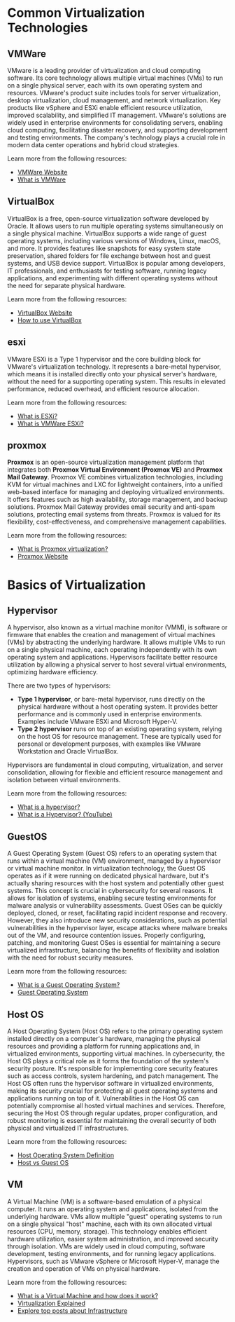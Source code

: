 # Common Virtualization Technologies
## VMWare

VMware is a leading provider of virtualization and cloud computing software. Its core technology allows multiple virtual machines (VMs) to run on a single physical server, each with its own operating system and resources. VMware's product suite includes tools for server virtualization, desktop virtualization, cloud management, and network virtualization. Key products like vSphere and ESXi enable efficient resource utilization, improved scalability, and simplified IT management. VMware's solutions are widely used in enterprise environments for consolidating servers, enabling cloud computing, facilitating disaster recovery, and supporting development and testing environments. The company's technology plays a crucial role in modern data center operations and hybrid cloud strategies.

Learn more from the following resources:

- [VMWare Website](https://www.vmware.com/)
- [What is VMWare](https://www.youtube.com/watch?v=zPNCp9AV-vA)

## VirtualBox

VirtualBox is a free, open-source virtualization software developed by Oracle. It allows users to run multiple operating systems simultaneously on a single physical machine. VirtualBox supports a wide range of guest operating systems, including various versions of Windows, Linux, macOS, and more. It provides features like snapshots for easy system state preservation, shared folders for file exchange between host and guest systems, and USB device support. VirtualBox is popular among developers, IT professionals, and enthusiasts for testing software, running legacy applications, and experimenting with different operating systems without the need for separate physical hardware.

Learn more from the following resources:

- [VirtualBox Website](https://www.virtualbox.org/)
- [How to use VirtualBox](https://www.youtube.com/watch?v=nvdnQX9UkMY)

## esxi

VMware ESXi is a Type 1 hypervisor and the core building block for VMware's virtualization technology. It represents a bare-metal hypervisor, which means it is installed directly onto your physical server's hardware, without the need for a supporting operating system. This results in elevated performance, reduced overhead, and efficient resource allocation.

Learn more from the following resources:

- [What is ESXi?](https://www.vmware.com/products/cloud-infrastructure/esxi-and-esx)
- [What is VMWare ESXi?](https://www.liquidweb.com/blog/what-is-vmware-esxi/)

## proxmox

**Proxmox** is an open-source virtualization management platform that integrates both **Proxmox Virtual Environment (Proxmox VE)** and **Proxmox Mail Gateway**. Proxmox VE combines virtualization technologies, including KVM for virtual machines and LXC for lightweight containers, into a unified web-based interface for managing and deploying virtualized environments. It offers features such as high availability, storage management, and backup solutions. Proxmox Mail Gateway provides email security and anti-spam solutions, protecting email systems from threats. Proxmox is valued for its flexibility, cost-effectiveness, and comprehensive management capabilities.

Learn more from the following resources:

- [What is Proxmox virtualization?](https://www.youtube.com/watch?v=GMAvmHEWAMU)
- [Proxmox Website](https://www.proxmox.com/en/)

# Basics of Virtualization

## Hypervisor

A hypervisor, also known as a virtual machine monitor (VMM), is software or firmware that enables the creation and management of virtual machines (VMs) by abstracting the underlying hardware. It allows multiple VMs to run on a single physical machine, each operating independently with its own operating system and applications. Hypervisors facilitate better resource utilization by allowing a physical server to host several virtual environments, optimizing hardware efficiency.

There are two types of hypervisors:
- **Type 1 hypervisor**, or bare-metal hypervisor, runs directly on the physical hardware without a host operating system. It provides better performance and is commonly used in enterprise environments. Examples include VMware ESXi and Microsoft Hyper-V.
- **Type 2 hypervisor** runs on top of an existing operating system, relying on the host OS for resource management. These are typically used for personal or development purposes, with examples like VMware Workstation and Oracle VirtualBox.

Hypervisors are fundamental in cloud computing, virtualization, and server consolidation, allowing for flexible and efficient resource management and isolation between virtual environments.

Learn more from the following resources:

- [What is a hypervisor?](https://www.redhat.com/en/topics/virtualization/what-is-a-hypervisor)
- [What is a Hypervisor? (YouTube)](https://www.youtube.com/watch?v=LMAEbB2a50M)

## GuestOS

A Guest Operating System (Guest OS) refers to an operating system that runs within a virtual machine (VM) environment, managed by a hypervisor or virtual machine monitor. In virtualization technology, the Guest OS operates as if it were running on dedicated physical hardware, but it's actually sharing resources with the host system and potentially other guest systems. This concept is crucial in cybersecurity for several reasons. It allows for isolation of systems, enabling secure testing environments for malware analysis or vulnerability assessments. Guest OSes can be quickly deployed, cloned, or reset, facilitating rapid incident response and recovery. However, they also introduce new security considerations, such as potential vulnerabilities in the hypervisor layer, escape attacks where malware breaks out of the VM, and resource contention issues. Properly configuring, patching, and monitoring Guest OSes is essential for maintaining a secure virtualized infrastructure, balancing the benefits of flexibility and isolation with the need for robust security measures.

Learn more from the following resources:

- [What is a Guest Operating System?](https://www.techtarget.com/searchitoperations/definition/guest-OS-guest-operating-system)
- [Guest Operating System](https://nordvpn.com/cybersecurity/glossary/guest-operating-system/?srsltid=AfmBOop0L-VFCtuYvEBQgHy7dCIa3sfzNVa-Zn6l0SniAYDpftfOgH7N)

## Host OS

A Host Operating System (Host OS) refers to the primary operating system installed directly on a computer's hardware, managing the physical resources and providing a platform for running applications and, in virtualized environments, supporting virtual machines. In cybersecurity, the Host OS plays a critical role as it forms the foundation of the system's security posture. It's responsible for implementing core security features such as access controls, system hardening, and patch management. The Host OS often runs the hypervisor software in virtualized environments, making its security crucial for protecting all guest operating systems and applications running on top of it. Vulnerabilities in the Host OS can potentially compromise all hosted virtual machines and services. Therefore, securing the Host OS through regular updates, proper configuration, and robust monitoring is essential for maintaining the overall security of both physical and virtualized IT infrastructures.

Learn more from the following resources:

- [Host Operating System Definition](https://nordvpn.com/cybersecurity/glossary/host-operating-system/)
- [Host vs Guest OS](https://www.datto.com/blog/whats-the-difference-host-vs-guest-os/)

## VM

A Virtual Machine (VM) is a software-based emulation of a physical computer. It runs an operating system and applications, isolated from the underlying hardware. VMs allow multiple "guest" operating systems to run on a single physical "host" machine, each with its own allocated virtual resources (CPU, memory, storage). This technology enables efficient hardware utilization, easier system administration, and improved security through isolation. VMs are widely used in cloud computing, software development, testing environments, and for running legacy applications. Hypervisors, such as VMware vSphere or Microsoft Hyper-V, manage the creation and operation of VMs on physical hardware.

Learn more from the following resources:

- [What is a Virtual Machine and how does it work?](https://azure.microsoft.com/en-gb/resources/cloud-computing-dictionary/what-is-a-virtual-machine)
- [Virtualization Explained](https://www.youtube.com/watch?v=UBVVq-xz5i0)
- [Explore top posts about Infrastructure](https://app.daily.dev/tags/infrastructure?ref=roadmapsh)